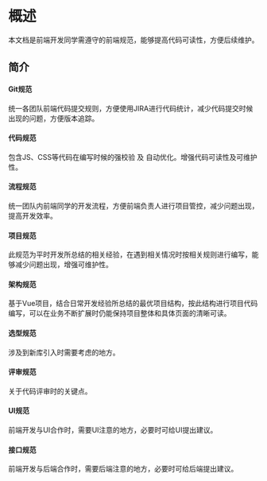 # 概述

本文档是前端开发同学需遵守的前端规范，能够提高代码可读性，方便后续维护。

## 简介

#### Git规范
统一各团队前端代码提交规则，方便使用JIRA进行代码统计，减少代码提交时候出现的问题，方便版本追踪。

#### 代码规范
包含JS、CSS等代码在编写时候的强校验 及 自动优化。增强代码可读性及可维护性。

#### 流程规范
统一团队内前端同学的开发流程，方便前端负责人进行项目管控，减少问题出现，提高开发效率。

#### 项目规范
此规范为平时开发所总结的相关经验，在遇到相关情况时按相关规则进行编写，能够减少问题出现，增强可维护性。

#### 架构规范
基于Vue项目，结合日常开发经验所总结的最优项目结构，按此结构进行项目代码编写，可以在业务不断扩展时仍能保持项目整体和具体页面的清晰可读。

#### 选型规范
涉及到新库引入时需要考虑的地方。

#### 评审规范
关于代码评审时的关键点。

#### UI规范
前端开发与UI合作时，需要UI注意的地方，必要时可给UI提出建议。

#### 接口规范
前端开发与后端合作时，需要后端注意的地方，必要时可给后端提出建议。

